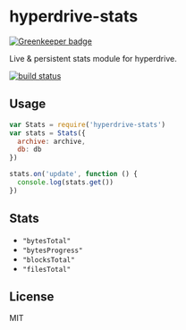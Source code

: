 
# hyperdrive-stats

[![Greenkeeper badge](https://badges.greenkeeper.io/juliangruber/hyperdrive-stats.svg)](https://greenkeeper.io/)

Live & persistent stats module for hyperdrive.

[![build status](https://travis-ci.org/juliangruber/hyperdrive-stats.svg?branch=master)](http://travis-ci.org/juliangruber/hyperdrive-stats)

## Usage

```js
var Stats = require('hyperdrive-stats')
var stats = Stats({
  archive: archive,
  db: db
})

stats.on('update', function () {
  console.log(stats.get())
})
```

## Stats

- `"bytesTotal"`
- `"bytesProgress"`
- `"blocksTotal"`
- `"filesTotal"`


## License

MIT
